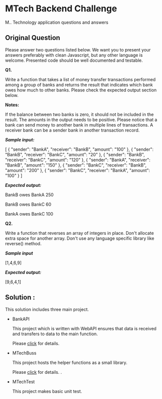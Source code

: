 # MTech Backend Challenge
M.. Technology application questions and answers

## Original Question 

Please answer two questions listed below. We want you to present your answers preferably with clean Javascript, but any other language is welcome. Presented code should be well documented and testable. 


**Q1.**

Write a function that takes a list of money transfer transactions performed among a group of banks and returns the result that indicates which bank owes how much to other banks. Please check the expected output section below.

**Notes:**

If the balance between two banks is zero, it should not be included in the result. The amounts in the output needs to be positive.
Please notice that a bank can send money to another bank in multiple lines of transactions. 
A receiver bank can be a sender bank in another transaction record.

**_Sample input:_**

[
  {
    "sender": "BankA",
    "receiver": "BankB",
    "amount": "100"
  },
  {
    "sender": "BankB",
    "receiver": "BankC",
    "amount": "20"
  },
  {
    "sender": "BankB",
    "receiver": "BankC",
    "amount": "120"
  },
  {
    "sender": "BankA",
    "receiver": "BankB",
    "amount": "150"
  },
  {
    "sender": "BankC",
    "receiver": "BankB",
    "amount": "200"
  },
  {
    "sender": "BankC",
    "receiver": "BankA",
    "amount": "100"
  }
]


**_Expected output:_**

BankB owes BankA  250 

BankB owes BankC 60 

BankA owes BankC 100


**Q2.** 

Write a function that reverses an array of integers in place. Don't allocate extra space for another array. 
Don't use any language specific library like reverse() method. 

**_Sample input_**

[1,4,6,9]

**_Expected output:_**

[9,6,4,1]

## Solution :

This solution includes three main project.

- BankAPI

    This project which is written with WebAPI ensures that data is received and transfers to data to the main function.
    
    Please [click](https://github.com/hasancanguler/MTech-Backend-Challenge/tree/master/BackendChallenge/BankAPI) for details.
    
- MTechBuss

    This project hosts the helper functions as a small library.
    
    Please [click](https://github.com/hasancanguler/MTech-Backend-Challenge/tree/master/BackendChallenge/MTechBuss/readme.md) for details. .
    
 - MTechTest
 
    This project makes basic unit test.
